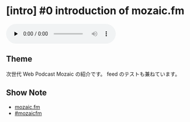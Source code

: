 # [intro] #0 introduction of mozaic.fm

<audio preload="none" src="https://files.mozaic.fm/mozaic-ep0.m4a" controls></audio>


## Theme

次世代 Web Podcast Mozaic の紹介です。 feed のテストも兼ねています。


## Show Note

- [mozaic.fm](https://mozaic.fm)
- [#mozaicfm](https://twitter.com/search?q=mozaicfm&src=hash)
